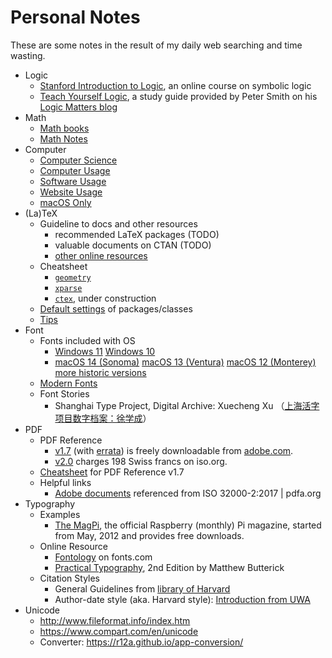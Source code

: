# Personal Notes
These are some notes in the result of my daily web searching and time wasting.

* Logic
  * [Stanford Introduction to Logic](http://logic.stanford.edu/intrologic/homepage/index.html), an online course on symbolic logic
  * [Teach Yourself Logic](https://www.logicmatters.net/tyl/), a study guide provided by Peter Smith on his [Logic Matters blog](https://www.logicmatters.net/)
* Math
  * [Math books](sub/math-books.md)
  * [Math Notes](sub/math-notes.md)
* Computer
  * [Computer Science](sub/computer-science.md)
  * [Computer Usage](sub/computer-usage.md)
  * [Software Usage](sub/software-usage.md)
  * [Website Usage](sub/website-usage.md)
  * [macOS Only](sub/macos.md)
* (La)TeX
  * Guideline to docs and other resources
    * recommended LaTeX packages (TODO)
    * valuable documents on CTAN (TODO)
    * [other online resources](sub/online-resources.md)
  * Cheatsheet
    * [`geometry`](sub/latex-geometry.md)
    * [`xparse`](sub/latex-xparse.md)
    * [`ctex`](sub/latex-ctex.md), under construction
  * [Default settings](sub/latex-default.md) of packages/classes
  * [Tips](sub/latex-tips.md)
* Font
  * Fonts included with OS
    - [Windows 11](https://learn.microsoft.com/en-us/typography/fonts/windows_11_font_list)
      [Windows 10](https://learn.microsoft.com/en-us/typography/fonts/windows_10_font_list)
    - [macOS 14 (Sonoma)](https://support.apple.com/en-us/HT213773)
      [macOS 13 (Ventura)](https://support.apple.com/en-us/103197)
      [macOS 12 (Monterey)](https://support.apple.com/en-us/103203)
      [more historic versions](https://github.com/CTeX-org/ctex-kit/wiki/macOS%7COS-X%7CMac-OS-X-各版本预装字体列表)
  * [Modern Fonts](sub/fonts-modern.md)
  * Font Stories
    * Shanghai Type Project, Digital Archive: Xuecheng Xu （[上海活字项目数字档案：徐学成](https://shanghaitype.org/%E5%BE%90%E5%AD%A6%E6%88%90%E6%A1%A3%E6%A1%88/start)）
* PDF
  * PDF Reference
    * [v1.7](https://www.adobe.com/content/dam/acom/en/devnet/pdf/pdf_reference_archive/pdf_reference_1-7.pdf) (with [errata](https://www.adobe.com/content/dam/acom/en/devnet/pdf/pdf_reference_archive/pdf_17_errata.pdf)) is freely downloadable from [adobe.com](https://www.adobe.com/devnet/pdf/pdf_reference_archive.html).
    * [v2.0](https://www.iso.org/standard/63534.html) charges 198 Swiss francs on iso<span></span>.org.
  * [Cheatsheet](sub/pdf-ref-cheatsheet.md) for PDF Reference v1.7
  * Helpful links
    * [Adobe documents](https://reference.pdfa.org/iso/32000/) referenced from ISO 32000-2:2017 | pdfa.org
* Typography
  * Examples
    * [The MagPi](https://www.raspberrypi.org/magpi/), the official Raspberry (monthly) Pi magazine, started from May, 2012 and provides free downloads.
  * Online Resource
    * [Fontology](https://www.fonts.com/content/learning/fontology) on fonts.com
    * [Practical Typography](https://practicaltypography.com/), 2nd Edition by Matthew Butterick
  * Citation Styles
    * General Guidelines from [library of Harvard](https://guides.library.harvard.edu/cite/guides)
    * Author-date style (aka. Harvard style): [Introduction from UWA](https://guides.library.uwa.edu.au/harvard)
* Unicode
  * http://www.fileformat.info/index.htm
  * https://www.compart.com/en/unicode
  * Converter: https://r12a.github.io/app-conversion/
